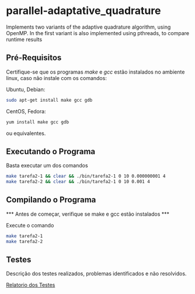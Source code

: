 
# parallel-adaptative_quadrature
Implements two variants of the adaptive quadrature algorithm, using OpenMP. In the first variant is also implemented using pthreads, to compare runtime results

## Pré-Requisitos
Certifique-se que os programas *make* e *gcc* estão instalados no ambiente linux, caso não instale com os comandos:

Ubuntu, Debian:
````bash
sudo apt-get install make gcc gdb
````

CentOS, Fedora:
````bash
yum install make gcc gdb
````

ou equivalentes.

## Executando o Programa

Basta executar um dos comandos
```bash
make tarefa2-1 && clear && ./bin/tarefa2-1 0 10 0.000000001 4
make tarefa2-2 && clear && ./bin/tarefa2-1 0 10 0.001 4
```

## Compilando o Programa

*** Antes de começar, verifique se make e gcc estão instalados ***

Execute o comando
```bash
make tarefa2-1
make tarefa2-2
```

## Testes

Descrição dos testes realizados, problemas identificados e não resolvidos. 

[Relatorio dos Testes](./docs/relatorio.md)

